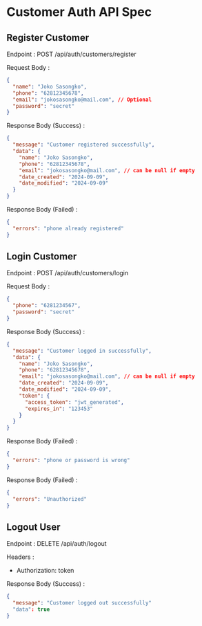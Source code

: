 # Customer Auth API Spec

## Register Customer

Endpoint : POST /api/auth/customers/register

Request Body :

```json
{
  "name": "Joko Sasongko",
  "phone": "62812345678",
  "email": "jokosasongko@mail.com", // Optional
  "password": "secret"
}
```

Response Body (Success) :

```json
{
  "message": "Customer registered successfully",
  "data": {
    "name": "Joko Sasongko",
    "phone": "62812345678",
    "email": "jokosasongko@mail.com", // can be null if empty
    "date_created": "2024-09-09",
    "date_modified": "2024-09-09"
  }
}
```

Response Body (Failed) :

```json
{
  "errors": "phone already registered"
}
```

## Login Customer

Endpoint : POST /api/auth/customers/login

Request Body :

```json
{
  "phone": "6281234567",
  "password": "secret"
}
```

Response Body (Success) :

```json
{
  "message": "Customer logged in successfully",
  "data": {
    "name": "Joko Sasongko",
    "phone": "62812345678",
    "email": "jokosasongko@mail.com", // can be null if empty
    "date_created": "2024-09-09",
    "date_modified": "2024-09-09",
    "token": {
      "access_token": "jwt_generated",
      "expires_in": "123453"
    }
  }
}
```

Response Body (Failed) :

```json
{
  "errors": "phone or password is wrong"
}
```

Response Body (Failed) :

```json
{
  "errors": "Unauthorized"
}
```

## Logout User

Endpoint : DELETE /api/auth/logout

Headers :

- Authorization: token

Response Body (Success) :

```json
{
  "message": "Customer logged out successfully"
  "data": true
}
```
